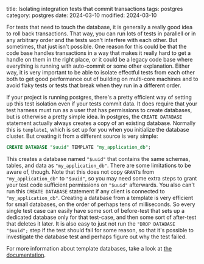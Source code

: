 title: Isolating integration tests that commit transactions
tags: postgres
category: postgres
date: 2024-03-10
modified: 2024-03-10

For tests that need to touch the database, it is generally a really good idea to
roll back transactions. That way, you can run lots of tests in parallell or in
any arbitrary order and the tests won't interfere with each other. But
sometimes, that just isn't possible. One reason for this could be that the code
base handles transactions in a way that makes it really hard to get a handle on
them in the right place, or it could be a legacy code base where everything is
running with auto-commit or some other explanation. Either way, it is very
important to be able to isolate effectful tests from each other both to get good
performance out of building on multi-core machines and to avoid flaky tests or
tests that break when they run in a different order.

If your project is running postgres, there's a pretty efficient way of setting
up this test isolation even if your tests commit data. It does require that your
test harness must run as a user that has permissions to create databases, but
is otherwise a pretty simple idea. In postgres, the `CREATE DATABASE` statement
actually always creates a copy of an existing database. Normally this is
`template1`, which is set up for you when you initialize the database cluster.
But creating it from a different source is very simple:

```sql
CREATE DATABASE "$uuid" TEMPLATE "my_application_db";
```

This creates a database named `"$uuid"` that contains the same schemas, tables,
and data as `"my_application_db"`. There are some limitations to be aware of,
though. Note that this does not copy `GRANT`s from `"my_application_db"`
to `"$uuid"`, so you may need some extra steps to grant your test code
sufficient permissions on `"$uuid"` afterwards. You also can't
run this `CREATE DATABASE` statement if any client is connected to
`"my_application_db"`. Creating a database from a template is very efficient for
small databases, on the order of perhaps tens of milliseconds. So every single
test case can easily have some sort of before-test that sets up a dedicated
database only for that test-case, and then some sort of after-test that deletes
it later. It is also easy to just not run the `"DROP DATABASE "$uuid";` step if
the test should fail for some reason, so that it's possible to investigate the
database test and perhaps figure out why the test failed.

For more information about template databases, take a look at
[the documentation](https://www.postgresql.org/docs/current/manage-ag-templatedbs.html).
